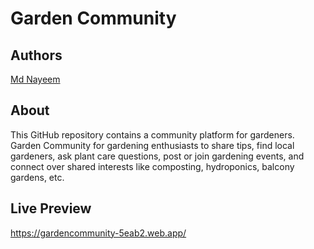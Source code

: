 # Garden Community

## Authors

 [Md Nayeem](https://www.github.com/usernayeem)

## About

This GitHub repository contains a community platform for gardeners. Garden Community for gardening enthusiasts to share tips, find local gardeners, ask plant care questions, post or join gardening events, and connect over shared interests like composting, hydroponics, balcony gardens, etc.

## Live Preview
https://gardencommunity-5eab2.web.app/



